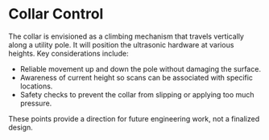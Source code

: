 # Collar Control

The collar is envisioned as a climbing mechanism that travels vertically along a utility pole. It will position the ultrasonic hardware at various heights. Key considerations include:

- Reliable movement up and down the pole without damaging the surface.
- Awareness of current height so scans can be associated with specific locations.
- Safety checks to prevent the collar from slipping or applying too much pressure.

These points provide a direction for future engineering work, not a finalized design.
